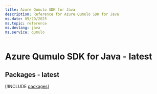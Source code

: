 ```yaml
---
title: Azure Qumulo SDK for Java
description: Reference for Azure Qumulo SDK for Java
ms.date: 05/29/2025
ms.topic: reference
ms.devlang: java
ms.service: qumulo
---
```

# Azure Qumulo SDK for Java - latest
## Packages - latest
[!INCLUDE [packages](qumulo-index.md)]